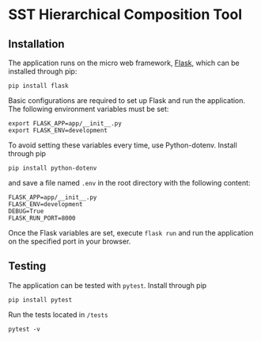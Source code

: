 # SST Hierarchical Composition Tool

## Installation

The application runs on the micro web framework, [Flask](https://flask.palletsprojects.com/en/2.0.x/), which can be installed through pip:

`pip install flask`

Basic configurations are required to set up Flask and run the application. The following environment variables must be set:

```shell
export FLASK_APP=app/__init__.py
export FLASK_ENV=development
```

To avoid setting these variables every time, use Python-dotenv. Install through pip

`pip install python-dotenv`

and save a file named `.env` in the root directory with the following content:

```
FLASK_APP=app/__init__.py
FLASK_ENV=development
DEBUG=True
FLASK_RUN_PORT=8000
```

Once the Flask variables are set, execute `flask run` and run the application on the specified port in your browser.

## Testing

The application can be tested with `pytest`. Install through pip

`pip install pytest`

Run the tests located in `/tests`

`pytest -v`

